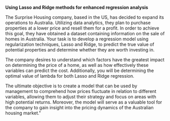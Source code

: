 **Using Lasso and Ridge methods for enhanced regression analysis**

The Surprise Housing company, based in the US, has decided to expand its operations to Australia. Utilizing data analytics, they plan to purchase properties at a lower price and resell them for a profit. In order to achieve this goal, they have obtained a dataset containing information on the sale of homes in Australia. Your task is to develop a regression model using regularization techniques, Lasso and Ridge, to predict the true value of potential properties and determine whether they are worth investing in.

The company desires to understand which factors have the greatest impact on determining the price of a home, as well as how effectively these variables can predict the cost. Additionally, you will be determining the optimal value of lambda for both Lasso and Ridge regression.

The ultimate objective is to create a model that can be used by management to comprehend how prices fluctuate in relation to different variables, allowing them to adjust their strategy and focus on areas with high potential returns. Moreover, the model will serve as a valuable tool for the company to gain insight into the pricing dynamics of the Australian housing market."



